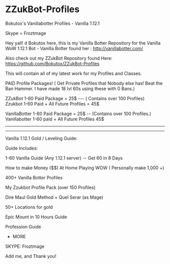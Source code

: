 # ZZukBot-Profiles
Bokutox's Vanillabotter Profiles - Vanilla 1.12.1

Skype = Froztmage

Hey yall!
d
Bokutox here, this is my Vanilla Botter Repository for the Vanilla WoW 1.12.1 Bot - Vanilla Botter found her : 
http://vanillabotter.com/

Also check out my ZZukBot Repository found Here:  
https://github.com/Bokutox/ZZukBot-Profiles

This will contain all of my latest work for my Profiles and Classes. 



PAID Profile Packages! ( Get Private Profiles that Nobody else has! Beat the Ban Hammer. I have made 18 lvl 60s using these with 0 Bans.)

ZZukBot 1-60 Paid Package = 25$ --- ( Contains over 100 Profiles)                                                                  
Zzukbot 1-60 Paid + All Future Profiles = 45$


VanillaBotter 1-60 Paid Package = 25$ -- (Contains over 100 Profiles.)                                                               
Vanillabotter 1-60 paid + All Future Profiles 45$


----------------------------------------------------
----------------------------------------------------

Vanilla 1.12.1 Gold / Leveling Guide:

Guide Includes:

1-60 Vanilla Guide (Any 1.12.1 server) -- Get 60 in 8 Days

How to make Money ($$) At Home Playing WOW ( Personally make 1,000 +)

400+ Vanilla Botter Profiles

My Zzukbot Profile Pack (over 150 Profiles)

Dire Maul Gold Method + Quel Serar (as Mage)

50+ Locations for gold

Epic Mount in 10 Hours Guide

Profession Guide

+ MORE


SKYPE:
Froztmage


Add me, and Thank you!
